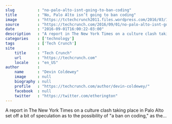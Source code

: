 ```yaml
---
slug          : "no-palo-alto-isnt-going-to-ban-coding"
title         : "No, Palo Alto isn’t going to ban coding"
image         : "https://tctechcrunch2011.files.wordpress.com/2016/03/16029420669_5991f63908_k.jpg?w=764&h=400&crop=1"
source        : "https://techcrunch.com/2016/09/01/no-palo-alto-isnt-going-to-ban-coding/"
date          : "2016-09-01T16:00:22-03:00"
description   : "A report in The New York Times on a culture clash taking place in Palo Alto set off a bit of speculation as to the possibility of 'a ban on coding,' as the..."
categories    : ['technology']
tags          : ['Tech Crunch']
site          :
    title     : "Tech Crunch"
    url       : "https://techcrunch.com"
    locale    : "en_US"
author        :
    name      : "Devin Coldewey"
    image     : null
    biography : null
    profile   : "https://techcrunch.com/author/devin-coldewey/"
    facebook  : null
    twitter   : "https://twitter.com/etherington"
---
```


A report in The New York Times on a culture clash taking place in Palo Alto set off a bit of speculation as to the possibility of "a ban on coding," as the...
